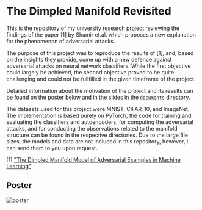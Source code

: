 # The Dimpled Manifold Revisited

This is the repository of my university research project reviewing the findings of the paper [1] by Shamir et.al. which proposes a new explanation for the phenomenon of adversarial attacks.

The purpose of this project was to reproduce the results of [1], and, based on the insights they provide, come up with a new defence against adversarial attacks on neural network classifiers.
While the first objective could largely be achieved, the second objective proved to be quite challenging and could not be fullfilled in the given timeframe of the project.

Detailed information about the motivation of the project and its results can be found on the poster below and in the slides in the [```documents```](https://github.com/LukasKarner/dimpled-manifolds/tree/main/documents) directory.


The datasets used for this project were MNIST, CIFAR-10, and ImageNet.
The implementation is based purely on PyTorch, the code for training and evaluating the classifiers and autoencoders, for computing the adversarial attacks, and for conducting the observations related to the manifold structure can be found in the respective directories.
Due to the large file sizes, the models and data are not included in this repository, however, I can send them to you upon request.

[1] ["The Dimpled Manifold Model of Adversarial Examples in Machine Learning"](https://arxiv.org/abs/2106.10151)

## Poster

![poster](documents/poster.jpg)